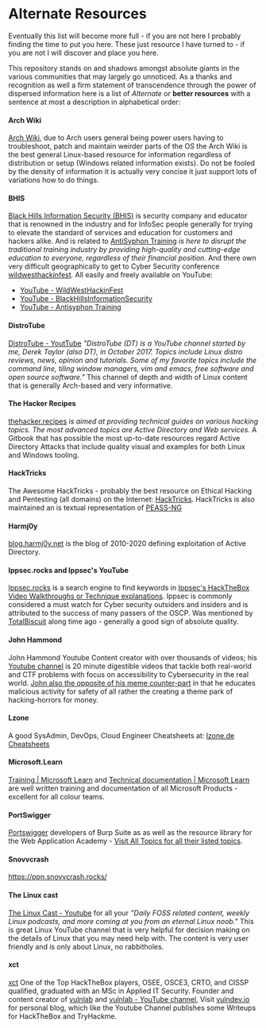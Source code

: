 # Alternate Resources

Eventually this list will become more full - if you are not here I probably finding the time to put you here. These just resource I have turned to - if you are not I will discover and place you here.

This repository stands on and shadows amongst absolute giants in the various communities that may largely go unnoticed. As a thanks and recognition as well a firm statement of transcendence through the power of dispersed information here is a list of *Alternate* or **better resources** with a sentence at most a description in alphabetical order:

#### Arch Wiki

[Arch Wiki](https://archlinux.org/), due to Arch users general being power users having to troubleshoot, patch and maintain weirder parts of the OS the Arch Wiki is the best general Linux-based resource for information regardless of distribution or setup (Windows related information exists).  Do not be fooled by the density of information it is actually very concise it just support lots of variations how to do things.

#### BHIS

[Black Hills Information Security (BHIS)](https://www.blackhillsinfosec.com/) is security company and educator that is renowned in the industry and for InfoSec people generally for trying to elevate the standard of services and education for customers and hackers alike. And is related to [AntiSyphon Training](https://www.google.com/search?client=firefox-b-e&q=AntiSyphon)  *is here to disrupt the traditional training industry by providing high-quality and cutting-edge education to everyone, regardless of their financial position*. And there own very difficult geographically to get to Cyber Security conference [wildwesthackinfest](https://wildwesthackinfest.com/). All easily and freely available on YouTube:
- [YouTube - WildWestHackinFest](https://m.youtube.com/@WildWestHackinFest/channels?view=49&shelf_id=7) 
- [YouTube - BlackHillsInformationSecurity](https://www.youtube.com/c/BlackHillsInformationSecurity)
- [YouTube - Antisyphon Training](https://www.youtube.com/channel/UCkFKiCm7dD0gsB4jqIdCuRQ)

#### DistroTube

[DistroTube - YoutTube](https://www.youtube.com/@DistroTube) *"DistroTube (DT) is a YouTube channel started by me, Derek Taylor (also DT), in October 2017. Topics include Linux distro reviews, news, opinion and tutorials. Some of my favorite topics include the command line, tiling window managers, vim and emacs, free software and open source software."* This channel of depth and width of Linux content that is generally Arch-based and very informative.
#### The Hacker Recipes

[thehacker.recipes](https://www.thehacker.recipes/) *is aimed at providing technical guides on various hacking topics. The most advanced topics are Active Directory and Web services.* A Gitbook that has possible the most up-to-date resources regard Active Directory Attacks that include quality visual and examples for both Linux and Windows tooling.  
#### HackTricks

The Awesome HackTricks - probably the best resource on Ethical Hacking and Pentesting (all domains) on the Internet: [HackTricks](https://book.hacktricks.xyz/welcome/readme). HackTricks is also maintained an is textual representation of [PEASS-NG](https://github.com/carlospolop/PEASS-ng)

#### Harmj0y

[blog.harmj0y.net](https://blog.harmj0y.net/) is the blog of 2010-2020 defining exploitation of Active Directory.


#### Ippsec.rocks and Ippsec's YouTube

[Ippsec.rocks](https://ippsec.rocks/) is a search engine to find keywords in [Ippsec's HackTheBox Video Walkthroughs or Technique explanations](https://www.youtube.com/@ippsec). Ippsec is commonly considered a must watch for Cyber security outsiders and insiders and is attributed to the success of many passers of the OSCP. Was mentioned by [TotalBiscuit](https://en.wikipedia.org/wiki/TotalBiscuit) along time ago - generally a good sign of absolute quality.

#### John Hammond

John Hammond Youtube Content creator with over thousands of videos; his [Youtube channel](https://www.youtube.com/channel/UCVeW9qkBjo3zosnqUbG7CFw) is 20 minute digestible videos that tackle both real-world and CTF problems with focus on accessibility to Cybersecurity in the real world. [John also the opposite of his meme counter-part](https://antagonists.fandom.com/wiki/Dr._John_Hammond) in that he educates malicious activity for safety of all rather the creating a theme park of hacking-horrors for money.

#### Lzone

A good SysAdmin, DevOps, Cloud Engineer Cheatsheets at: [lzone.de Cheatsheets](https://lzone.de/cheat-sheet.html)

#### Microsoft.Learn

[Training | Microsoft Learn](https://learn.microsoft.com/en-us/training/) and [Technical documentation | Microsoft Learn](https://learn.microsoft.com/en-us/docs/) are well written training and documentation of all Microsoft Products - excellent for all colour teams. 

#### PortSwigger

[Portswigger](https://portswigger.net/) developers of Burp Suite as as well as the resource library for the Web Application Academy - [Visit All Topics for all their listed topics](https://portswigger.net/web-security/all-topics). 

#### Snovvcrash

https://ppn.snovvcrash.rocks/


#### The Linux cast

[The Linux Cast - Youtube](https://www.youtube.com/@TheLinuxCast) for all your *"Daily FOSS related content, weekly Linux podcasts, and more coming at you from an eternal Linux noob."* This is great Linux YouTube channel that is very helpful for decision making on the details of Linux that you may need help with. The content is very user friendly and is only about Linux, no rabbitholes.   

#### xct 

[xct](https://github.com/xct) One of the Top HackTheBox players, OSEE, OSCE3, CRTO, and CISSP qualified, graduated with an MSc in Applied IT Security. Founder and content creator of [vulnlab](https://www.vulnlab.com/) and [vulnlab - YouTube channel](https://www.youtube.com/playlist?list=PLPBVZbjvnjVmAyAHZ2CRg-92zoH5z_386), Visit [vulndev.io](https://vulndev.io/) for personal blog, which like the Youtube Channel publishes some Writeups for HackTheBox and TryHackme.

